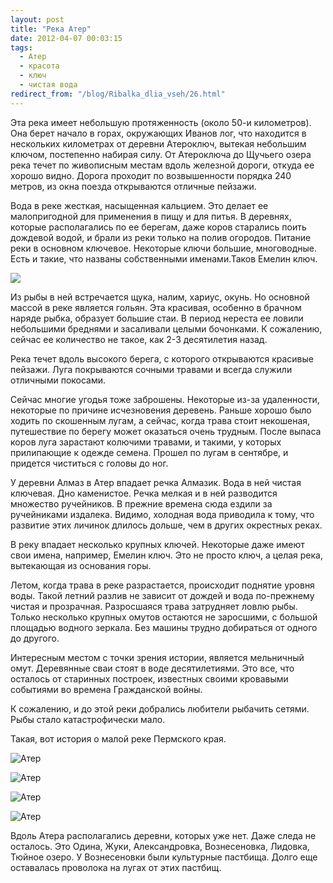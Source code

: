 ```yaml
---
layout: post
title: "Река Атер"
date: 2012-04-07 00:03:15
tags:
  - Атер
  - красота
  - ключ
  - чистая вода
redirect_from: "/blog/Ribalka_dlia_vseh/26.html"
---
```

Эта река имеет небольшую протяженность (около 50-и километров). Она
берет начало в горах, окружающих Иванов лог, что находится в нескольких
километрах от деревни Атероключ, вытекая небольшим ключом, постепенно
набирая силу. От Атероключа до Щучьего озера река течет по живописным
местам вдоль железной дороги, откуда ее хорошо видно. Дорога проходит по
возвышенности порядка 240 метров, из окна поезда открываются отличные
пейзажи.

Вода в реке жесткая, насыщенная кальцием. Это делает ее малопригодной
для применения в пищу и для питья. В деревнях, которые располагались по
ее берегам, даже коров старались поить дождевой водой, и брали из реки
только на полив огородов. Питание реки в основном ключевое. Некоторые
ключи большие, многоводные. Есть и такие, что названы собственными
именами.Таков Емелин ключ.

![](http://fishingguru.ru/uploads/images/00/00/01/2012/11/17/5bb896.jpg)

Из рыбы в ней встречается щука, налим, хариус, окунь. Но основной массой
в реке является гольян. Эта красивая, особенно в брачном наряде рыбка,
образует большие стаи. В период нереста ее ловили небольшими бреднями и
засаливали целыми бочонками. К сожалению, сейчас ее количество не такое,
как 2-3 десятилетия назад.

Река течет вдоль высокого берега, с которого открываются красивые
пейзажи. Луга покрываются сочными травами и всегда служили отличными
покосами.

Сейчас многие угодья тоже заброшены. Некоторые из-за удаленности,
некоторые по причине исчезновения деревень. Раньше хорошо было ходить по
скошенным лугам, а сейчас, когда трава стоит некошеная, путешествие по
берегу может оказаться очень трудным. После выпаса коров луга зарастают
колючими травами, и такими, у которых прилипающие к одежде семена.
Прошел по лугам в сентябре, и придется чиститься с головы до ног.

У деревни Алмаз в Атер впадает речка Алмазик. Вода в ней чистая
ключевая. Дно каменистое. Речка мелкая и в ней разводится множество
ручейников. В прежние времена сюда ездили за ручейниками издалека.
Видимо, холодная вода приводила к тому, что развитие этих личинок
длилось дольше, чем в других окрестных реках.

В реку впадает несколько крупных ключей. Некоторые даже имеют свои
имена, например, Емелин ключ. Это не просто ключ, а целая река,
вытекающая из основания горы.

Летом, когда трава в реке разрастается, происходит поднятие уровня воды.
Такой летний разлив не зависит от дождей и вода по-прежнему чистая и
прозрачная. Разросшаяся трава затрудняет ловлю рыбы. Только несколько
крупных омутов остаются не заросшими, с большой площадью водного
зеркала. Без машины трудно добираться от одного до другого.

Интересным местом с точки зрения истории, является мельничный омут.
Деревянные сваи стоят в воде десятилетиями. Это все, что осталось от
старинных построек, известных своими кровавыми событиями во времена
Гражданской войны.

К сожалению, и до этой реки добрались любители рыбачить сетями. Рыбы
стало катастрофически мало.

Такая, вот история о малой реке Пермского края.

![Атер](http://fishingguru.ru/uploads/images/00/00/01/2012/04/06/0d4cb5.jpg)

![Атер](http://fishingguru.ru/uploads/images/00/00/01/2012/04/06/4fb95f.jpg)

![Атер](http://fishingguru.ru/uploads/images/00/00/01/2012/04/06/466252.jpg)

![Атер](http://fishingguru.ru/uploads/images/00/00/01/2012/04/06/3b7c02.jpg)

Вдоль Атера располагались деревни, которых уже нет. Даже следа не
осталось. Это Одина, Жуки, Александровка, Вознесеновка, Лидовка, Тюйное
озеро. У Вознесеновки были культурные пастбища. Долго еще оставалась
проволока на лугах от этих пастбищ.
